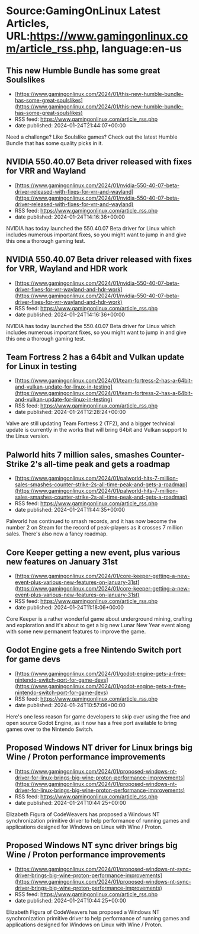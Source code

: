 # Source:GamingOnLinux Latest Articles, URL:https://www.gamingonlinux.com/article_rss.php, language:en-us

## This new Humble Bundle has some great Soulslikes
 - [https://www.gamingonlinux.com/2024/01/this-new-humble-bundle-has-some-great-soulslikes](https://www.gamingonlinux.com/2024/01/this-new-humble-bundle-has-some-great-soulslikes)
 - RSS feed: https://www.gamingonlinux.com/article_rss.php
 - date published: 2024-01-24T21:44:07+00:00

Need a challenge? Like Soulslike games? Check out the latest Humble Bundle that has some quality picks in it.

## NVIDIA 550.40.07 Beta driver released with fixes for VRR and Wayland
 - [https://www.gamingonlinux.com/2024/01/nvidia-550-40-07-beta-driver-released-with-fixes-for-vrr-and-wayland](https://www.gamingonlinux.com/2024/01/nvidia-550-40-07-beta-driver-released-with-fixes-for-vrr-and-wayland)
 - RSS feed: https://www.gamingonlinux.com/article_rss.php
 - date published: 2024-01-24T14:16:36+00:00

NVIDIA has today launched the 550.40.07 Beta driver for Linux which includes numerous important fixes, so you might want to jump in and give this one a thorough gaming test.

## NVIDIA 550.40.07 Beta driver released with fixes for VRR, Wayland and HDR work
 - [https://www.gamingonlinux.com/2024/01/nvidia-550-40-07-beta-driver-fixes-for-vrr-wayland-and-hdr-work](https://www.gamingonlinux.com/2024/01/nvidia-550-40-07-beta-driver-fixes-for-vrr-wayland-and-hdr-work)
 - RSS feed: https://www.gamingonlinux.com/article_rss.php
 - date published: 2024-01-24T14:16:36+00:00

NVIDIA has today launched the 550.40.07 Beta driver for Linux which includes numerous important fixes, so you might want to jump in and give this one a thorough gaming test.

## Team Fortress 2 has a 64bit and Vulkan update for Linux in testing
 - [https://www.gamingonlinux.com/2024/01/team-fortress-2-has-a-64bit-and-vulkan-update-for-linux-in-testing](https://www.gamingonlinux.com/2024/01/team-fortress-2-has-a-64bit-and-vulkan-update-for-linux-in-testing)
 - RSS feed: https://www.gamingonlinux.com/article_rss.php
 - date published: 2024-01-24T12:28:24+00:00

Valve are still updating Team Fortress 2 (TF2), and a bigger technical update is currently in the works that will bring 64bit and Vulkan support to the Linux version.

## Palworld hits 7 million sales, smashes Counter-Strike 2's all-time peak and gets a roadmap
 - [https://www.gamingonlinux.com/2024/01/palworld-hits-7-million-sales-smashes-counter-strike-2s-all-time-peak-and-gets-a-roadmap](https://www.gamingonlinux.com/2024/01/palworld-hits-7-million-sales-smashes-counter-strike-2s-all-time-peak-and-gets-a-roadmap)
 - RSS feed: https://www.gamingonlinux.com/article_rss.php
 - date published: 2024-01-24T11:44:35+00:00

Palworld has continued to smash records, and it has now become the number 2 on Steam for the record of peak-players as it crosses 7 million sales. There's also now a fancy roadmap.

## Core Keeper getting a new event, plus various new features on January 31st
 - [https://www.gamingonlinux.com/2024/01/core-keeper-getting-a-new-event-plus-various-new-features-on-january-31st](https://www.gamingonlinux.com/2024/01/core-keeper-getting-a-new-event-plus-various-new-features-on-january-31st)
 - RSS feed: https://www.gamingonlinux.com/article_rss.php
 - date published: 2024-01-24T11:18:06+00:00

Core Keeper is a rather wonderful game about underground mining, crafting and exploration and it's about to get a big new Lunar New Year event along with some new permanent features to improve the game.

## Godot Engine gets a free Nintendo Switch port for game devs
 - [https://www.gamingonlinux.com/2024/01/godot-engine-gets-a-free-nintendo-switch-port-for-game-devs](https://www.gamingonlinux.com/2024/01/godot-engine-gets-a-free-nintendo-switch-port-for-game-devs)
 - RSS feed: https://www.gamingonlinux.com/article_rss.php
 - date published: 2024-01-24T10:57:06+00:00

Here's one less reason for game developers to skip over using the free and open source Godot Engine, as it now has a free port available to bring games over to the Nintendo Switch.

## Proposed Windows NT driver for Linux brings big Wine / Proton performance improvements
 - [https://www.gamingonlinux.com/2024/01/proposed-windows-nt-driver-for-linux-brings-big-wine-proton-performance-improvements](https://www.gamingonlinux.com/2024/01/proposed-windows-nt-driver-for-linux-brings-big-wine-proton-performance-improvements)
 - RSS feed: https://www.gamingonlinux.com/article_rss.php
 - date published: 2024-01-24T10:44:25+00:00

Elizabeth Figura of CodeWeavers has proposed a Windows NT synchronization primitive driver to help performance of running games and applications designed for Windows on Linux with Wine / Proton.

## Proposed Windows NT sync driver brings big Wine / Proton performance improvements
 - [https://www.gamingonlinux.com/2024/01/proposed-windows-nt-sync-driver-brings-big-wine-proton-performance-improvements](https://www.gamingonlinux.com/2024/01/proposed-windows-nt-sync-driver-brings-big-wine-proton-performance-improvements)
 - RSS feed: https://www.gamingonlinux.com/article_rss.php
 - date published: 2024-01-24T10:44:25+00:00

Elizabeth Figura of CodeWeavers has proposed a Windows NT synchronization primitive driver to help performance of running games and applications designed for Windows on Linux with Wine / Proton.

